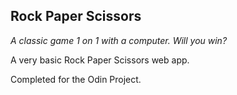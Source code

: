 ## Rock Paper Scissors
*A classic game 1 on 1 with a computer. Will you win?*

A very basic Rock Paper Scissors web app.

Completed for the Odin Project.